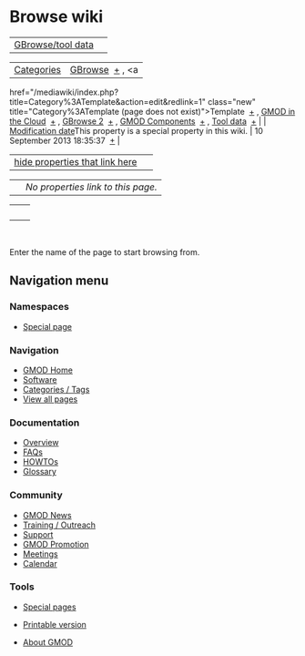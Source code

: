 



<span id="top"></span>




# <span dir="auto">Browse wiki</span>






|                                                                  |     |
|------------------------------------------------------------------|-----|
| [GBrowse/tool data](/wiki/GBrowse/tool_data "GBrowse/tool data") |     |

|  |  |
|----|----|
| [Categories](/wiki/Special%3ACategories "Special%3ACategories") | <span class="smwb-value">[GBrowse](/wiki/Category%3AGBrowse "Category%3AGBrowse")  <span class="smwsearch">[+](/wiki/Special%3ASearchByProperty/GBrowse "Special%3ASearchByProperty/GBrowse")</span></span> , <span class="smwb-value"><a
href="/mediawiki/index.php?title=Category%3ATemplate&amp;action=edit&amp;redlink=1"
class="new" title="Category%3ATemplate (page does not exist)">Template</a>  <span class="smwsearch">[+](/wiki/Special%3ASearchByProperty/Template "Special%3ASearchByProperty/Template")</span></span> , <span class="smwb-value">[GMOD in the Cloud](/wiki/Category%3AGMOD_in_the_Cloud "Category%3AGMOD in the Cloud")  <span class="smwsearch">[+](/wiki/Special%3ASearchByProperty/GMOD-20in-20the-20Cloud "Special%3ASearchByProperty/GMOD-20in-20the-20Cloud")</span></span> , <span class="smwb-value">[GBrowse 2](/wiki/Category%3AGBrowse_2 "Category%3AGBrowse 2")  <span class="smwsearch">[+](/wiki/Special%3ASearchByProperty/GBrowse-202 "Special%3ASearchByProperty/GBrowse-202")</span></span> , <span class="smwb-value">[GMOD Components](/wiki/Category%3AGMOD_Components "Category%3AGMOD Components")  <span class="smwsearch">[+](/wiki/Special%3ASearchByProperty/GMOD-20Components "Special%3ASearchByProperty/GMOD-20Components")</span></span> , <span class="smwb-value">[Tool data](/wiki/Category%3ATool_data "Category%3ATool data")  <span class="smwsearch">[+](/wiki/Special%3ASearchByProperty/Tool-20data "Special%3ASearchByProperty/Tool-20data")</span></span> |
| <span class="smw-highlighter" data-type="1" state="inline" data-title="Property"><span class="smwbuiltin">[Modification date](/wiki/Property:Modification_date "Property:Modification date")</span><span class="smwttcontent">This property is a special property in this wiki.</span></span> | <span class="smwb-value">10 September 2013 18:35:37  <span class="smwsearch">[+](/wiki/Special%3ASearchByProperty/Modification-20date/10-20September-202013-2018:35:37 "Special%3ASearchByProperty/Modification-20date/10-20September-202013-2018:35:37")</span></span> |

<span id="smw_browse_incoming"></span>

|  |  |
|----|----|
| [hide properties that link here](/mediawiki/index.php?title=Special:Browse&offset=0&dir=out&article=GBrowse%2Ftool+data)  |  |

|     |                                    |
|-----|------------------------------------|
|     | *No properties link to this page.* |

|     |     |
|-----|-----|
|     |     |

 

Enter the name of the page to start browsing from.  








## Navigation menu



### Namespaces

- <span id="ca-nstab-special">[Special
  page](/wiki/Special%3ABrowse/GBrowse-2Ftool_data "This is a special page, you cannot edit the page itself")</span>


### 




<a href="/wiki/Main_Page"
style="background-image: url(http://gmod.org/images/GMOD-cogs.png);"
title="Visit the main page"></a>


### Navigation



- <span id="n-GMOD-Home">[GMOD Home](/wiki/Main_Page)</span>
- <span id="n-Software">[Software](/wiki/GMOD_Components)</span>
- <span id="n-Categories-.2F-Tags">[Categories /
  Tags](/wiki/Categories)</span>
- <span id="n-View-all-pages">[View all
  pages](/wiki/Special:AllPages)</span>




### Documentation



- <span id="n-Overview">[Overview](/wiki/Overview)</span>
- <span id="n-FAQs">[FAQs](/wiki/Category%3AFAQ)</span>
- <span id="n-HOWTOs">[HOWTOs](/wiki/Category%3AHOWTO)</span>
- <span id="n-Glossary">[Glossary](/wiki/Glossary)</span>




### Community



- <span id="n-GMOD-News">[GMOD News](/wiki/GMOD_News)</span>
- <span id="n-Training-.2F-Outreach">[Training /
  Outreach](/wiki/Training_and_Outreach)</span>
- <span id="n-Support">[Support](/wiki/Support)</span>
- <span id="n-GMOD-Promotion">[GMOD
  Promotion](/wiki/GMOD_Promotion)</span>
- <span id="n-Meetings">[Meetings](/wiki/Meetings)</span>
- <span id="n-Calendar">[Calendar](/wiki/Calendar)</span>




### Tools



- <span id="t-specialpages"><a href="/wiki/Special%3ASpecialPages" accesskey="q"
  title="A list of all special pages [q]">Special pages</a></span>
- <span id="t-print"><a
  href="/mediawiki/index.php?title=Special%3ABrowse/GBrowse-2Ftool_data&amp;printable=yes"
  rel="alternate" accesskey="p"
  title="Printable version of this page [p]">Printable version</a></span>





- <span id="footer-places-about">[About
  GMOD](/wiki/GMOD%3AAbout "GMOD%3AAbout")</span>

<!-- -->




